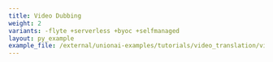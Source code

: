 ```yaml
---
title: Video Dubbing
weight: 2
variants: -flyte +serverless +byoc +selfmanaged
layout: py_example
example_file: /external/unionai-examples/tutorials/video_translation/video_translation.py
---
```

